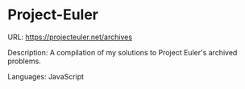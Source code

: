 # Project-Euler

URL: https://projecteuler.net/archives

Description: A compilation of my solutions to Project Euler's archived problems. 

Languages: JavaScript
